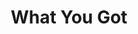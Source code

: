 ---
layout: song
redirect_from: /Home/Song/33
id: 33
title: What You Got
artist: Third Digit & Kraedt
genre: House Hybrid
image: What You Got.jpg
buy-able: true
downloadable: false
yt-id: TQLNN4loCdY
itunes: https://itunes.apple.com/us/album/what-you-got-single/id1279566158
beatport:
amazon: https://www.amazon.com/What-You-Third-Digit-Kraedt/dp/B075DQVJR4/
spotify: https://open.spotify.com/album/0M1Bib0ww82etaysdLGM3i
license: 3
---